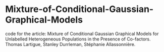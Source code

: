 # Mixture-of-Conditional-Gaussian-Graphical-Models
code for the article: Mixture of Conditional Gaussian Graphical Models for Unlabelled Heterogeneous Populations in the Presence of Co-factors. Thomas Lartigue, Stanley Durrleman, Stéphanie Allassonnière. 
